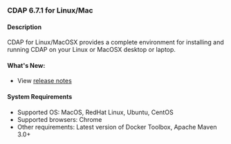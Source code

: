 ### CDAP 6.7.1 for Linux/Mac

#### Description

CDAP for Linux/MacOSX provides a complete environment for installing and running CDAP on your Linux or MacOSX desktop or laptop.

####  What's New:

* View [release notes](https://cdap.atlassian.net/wiki/spaces/DOCS/pages/1808007171/CDAP+Release+6.7.1)

#### System Requirements

* Supported OS: MacOS, RedHat Linux, Ubuntu, CentOS
* Supported browsers: Chrome
* Other requirements: Latest version of Docker Toolbox, Apache Maven 3.0+
